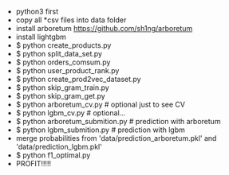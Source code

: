 * python3 first
* copy all *csv files into data folder
* install arboretum https://github.com/sh1ng/arboretum
* install lightgbm
* $ python create_products.py
* $ python split_data_set.py
* $ python orders_comsum.py
* $ python user_product_rank.py
* $ python create_prod2vec_dataset.py
* $ python skip_gram_train.py
* $ python skip_gram_get.py
* $ python arboretum_cv.py # optional just to see CV
* $ python lgbm_cv.py # optional...
* $ python arboretum_submition.py # prediction with arboretum
* $ python lgbm_submition.py # prediction with lgbm
* merge probabilities from 'data/prediction_arboretum.pkl' and 'data/prediction_lgbm.pkl'
* $ python f1_optimal.py 
* PROFIT!!!!!

